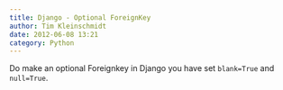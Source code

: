```yaml
---
title: Django - Optional ForeignKey
author: Tim Kleinschmidt
date: 2012-06-08 13:21
category: Python
---
```


Do make an optional Foreignkey in Django you have set `blank=True` and `null=True`.

